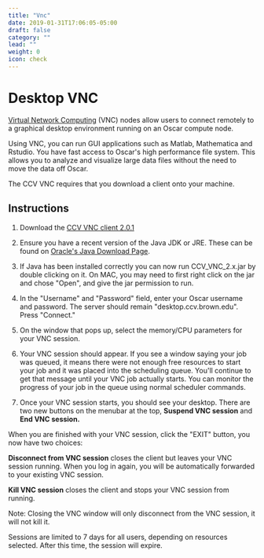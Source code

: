 ```yaml
---
title: "Vnc"
date: 2019-01-31T17:06:05-05:00
draft: false
category: ""
lead: ""
weight: 0
icon: check
---
```


# Desktop VNC

[Virtual Network
Computing](http://en.wikipedia.org/wiki/Virtual_Network_Computing) (VNC)
nodes allow users to connect remotely to a graphical desktop environment
running on an Oscar compute node.

Using VNC, you can run GUI applications such as Matlab, Mathematica and Rstudio. 
You  have fast access to Oscar's high performance file system. This allows you
to analyze and visualize large data files without the need to move the data off Oscar.

The CCV VNC requires that you download a client onto your machine.

## Instructions

1.  Download the [CCV VNC client 2.0.1](https://brownbox.brown.edu/download.php?hash=a74c6723)

2.  Ensure you have a recent version of the Java JDK or JRE. These can
    be found on [Oracle's Java Download
    Page](http://www.oracle.com/technetwork/java/javase/downloads/).

3.  If Java has been installed correctly you can now run
    CCV\_VNC\_2.x.jar by double clicking on it. On MAC, you may need to
    first right click on the jar and chose "Open", and give the jar
    permission to run.

4.  In the "Username" and "Password" field, enter your Oscar username
    and password. The server should remain "desktop.ccv.brown.edu".
    Press "Connect."

5.  On the window that pops up, select the memory/CPU parameters for
    your VNC session.

6.  Your VNC session should appear. If you see a window saying your job
    was queued, it means there were not enough free resources to start
    your job and it was placed into the scheduling queue. You'll
    continue to get that message until your VNC job actually starts. You
    can monitor the progress of your job in the queue using normal
    scheduler commands.

7.  Once your VNC session starts, you should see your desktop. There are
    two new buttons on the menubar at the top, **Suspend VNC session**
    and **End VNC session.**

When you are finished with your VNC session, click the "EXIT" button,
you now have two choices:

**Disconnect from VNC session** closes the client but leaves your VNC
session running. When you log in again, you will be automatically
forwarded to your existing VNC session.

**Kill VNC session** closes the client and stops your VNC session from
running.

Note: Closing the VNC window will only disconnect from the VNC session,
it will not kill it.

Sessions are limited to 7 days for all users, depending on resources
selected. After this time, the session will expire.
